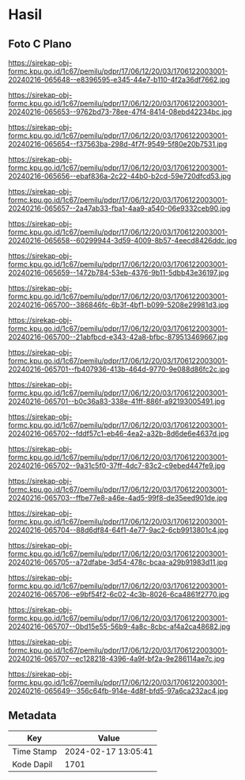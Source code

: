 # Hasil

## Foto C Plano

https://sirekap-obj-formc.kpu.go.id/1c67/pemilu/pdpr/17/06/12/20/03/1706122003001-20240216-065648--e8396595-e345-44e7-b110-4f2a36df7662.jpg

https://sirekap-obj-formc.kpu.go.id/1c67/pemilu/pdpr/17/06/12/20/03/1706122003001-20240216-065653--9762bd73-78ee-47f4-8414-08ebd42234bc.jpg

https://sirekap-obj-formc.kpu.go.id/1c67/pemilu/pdpr/17/06/12/20/03/1706122003001-20240216-065654--f37563ba-298d-4f7f-9549-5f80e20b7531.jpg

https://sirekap-obj-formc.kpu.go.id/1c67/pemilu/pdpr/17/06/12/20/03/1706122003001-20240216-065656--ebaf836a-2c22-44b0-b2cd-59e720dfcd53.jpg

https://sirekap-obj-formc.kpu.go.id/1c67/pemilu/pdpr/17/06/12/20/03/1706122003001-20240216-065657--2a47ab33-fba1-4aa9-a540-06e9332ceb90.jpg

https://sirekap-obj-formc.kpu.go.id/1c67/pemilu/pdpr/17/06/12/20/03/1706122003001-20240216-065658--60299944-3d59-4009-8b57-4eecd8426ddc.jpg

https://sirekap-obj-formc.kpu.go.id/1c67/pemilu/pdpr/17/06/12/20/03/1706122003001-20240216-065659--1472b784-53eb-4376-9b11-5dbb43e36197.jpg

https://sirekap-obj-formc.kpu.go.id/1c67/pemilu/pdpr/17/06/12/20/03/1706122003001-20240216-065700--386846fc-6b3f-4bf1-b099-5208e29981d3.jpg

https://sirekap-obj-formc.kpu.go.id/1c67/pemilu/pdpr/17/06/12/20/03/1706122003001-20240216-065700--21abfbcd-e343-42a8-bfbc-879513469667.jpg

https://sirekap-obj-formc.kpu.go.id/1c67/pemilu/pdpr/17/06/12/20/03/1706122003001-20240216-065701--fb407936-413b-464d-9770-9e088d86fc2c.jpg

https://sirekap-obj-formc.kpu.go.id/1c67/pemilu/pdpr/17/06/12/20/03/1706122003001-20240216-065701--b0c36a83-338e-41ff-886f-a92193005491.jpg

https://sirekap-obj-formc.kpu.go.id/1c67/pemilu/pdpr/17/06/12/20/03/1706122003001-20240216-065702--fddf57c1-eb46-4ea2-a32b-8d6de6e4637d.jpg

https://sirekap-obj-formc.kpu.go.id/1c67/pemilu/pdpr/17/06/12/20/03/1706122003001-20240216-065702--9a31c5f0-37ff-4dc7-83c2-c9ebed447fe9.jpg

https://sirekap-obj-formc.kpu.go.id/1c67/pemilu/pdpr/17/06/12/20/03/1706122003001-20240216-065703--ffbe77e8-a46e-4ad5-99f8-de35eed901de.jpg

https://sirekap-obj-formc.kpu.go.id/1c67/pemilu/pdpr/17/06/12/20/03/1706122003001-20240216-065704--88d6df84-64f1-4e77-9ac2-6cb9913801c4.jpg

https://sirekap-obj-formc.kpu.go.id/1c67/pemilu/pdpr/17/06/12/20/03/1706122003001-20240216-065705--a72dfabe-3d54-478c-bcaa-a29b91983d11.jpg

https://sirekap-obj-formc.kpu.go.id/1c67/pemilu/pdpr/17/06/12/20/03/1706122003001-20240216-065706--e9bf54f2-6c02-4c3b-8026-6ca4861f2770.jpg

https://sirekap-obj-formc.kpu.go.id/1c67/pemilu/pdpr/17/06/12/20/03/1706122003001-20240216-065707--0bd15e55-56b9-4a8c-8cbc-af4a2ca48682.jpg

https://sirekap-obj-formc.kpu.go.id/1c67/pemilu/pdpr/17/06/12/20/03/1706122003001-20240216-065707--ec128218-4396-4a9f-bf2a-9e286114ae7c.jpg

https://sirekap-obj-formc.kpu.go.id/1c67/pemilu/pdpr/17/06/12/20/03/1706122003001-20240216-065649--356c64fb-914e-4d8f-bfd5-97a6ca232ac4.jpg


## Metadata

| Key        | Value               |
| ---------- | ------------------- |
| Time Stamp | 2024-02-17 13:05:41 |
| Kode Dapil | 1701                |



